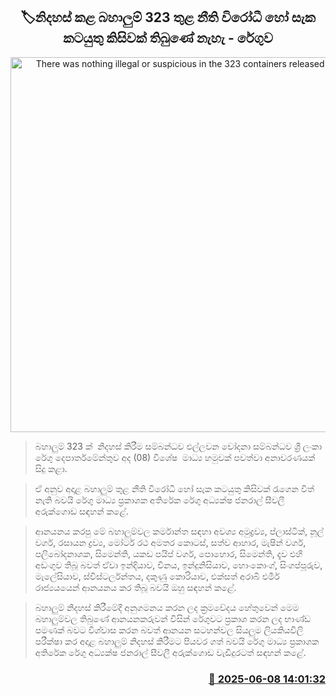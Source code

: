 <p align='center'><b><h2 align='center' title='There was nothing illegal or suspicious in the 323 containers released - Customs'>🏷නිදහස් කළ බහාලුම් 323 තුළ නීති විරෝධී හෝ සැක කටයුතු කිසිවක් තිබුණේ නැහැ - රේගුව</h2></b></p>
<p align='center'><img src='https://helakuru.sgp1.cdn.digitaloceanspaces.com/esana/images/lib/customs-srilanka.jpg' width='600' alt='There was nothing illegal or suspicious in the 323 containers released - Customs'></p>

> බහාලුම් 323 ක්  නිදහස් කිරීම සම්බන්ධව එල්ලවන චෝදනා සම්බන්ධව ශ්‍රී ලංකා රේගු දෙපාර්තමේන්තුව අද (08) විශේෂ  මාධ්‍ය හමුවක් පවත්වා අනාවරණයක් සිදු කළා.

> ඒ අනුව අදාළ බහාලුම් තුළ නීති විරෝධී හෝ සැක කටයුතු කිසිවක් රැගෙන විත් නැති බවයි රේගු මාධ්‍ය ප්‍රකාශක අතිරේක රේගු අධ්‍යක්ෂ ජනරාල් සීවලී අරුක්ගොඩ සඳහන් කළේ.

> ආනයනය කරපු මේ බහාලුම්වල කර්මාන්ත සඳහා අවශ්‍ය අමුද්‍රව්‍ය, ප්ලාස්ටික්, නූල් වර්ග, රසායන ද්‍රව්‍ය, මෝටර් රථ අමතර කොටස්, සත්ව ආහාර, මැෂින් වර්ග, පලිබෝදනාශක, සිමෙන්ති, යකඩ පයිප් වර්ග, පොහොර, සිමෙන්ති, දැව එහි අඩංගුව තිබූ බවත් ඒවා ඉන්දියාව, චීනය, ඉන්දුනිසියාව, හොංකොංග්, සිංගප්පූරුව, මැලේසියාව, ස්විස්ටර්ලන්තය, දකුණු කොරියාව, එක්සත් අරාබි එමීර් රාජ්‍යයයෙන් ආනයනය කර තිබූ බවයි ඔහු සඳහන් කළේ.

> බහාලුම් නිදහස් කිරීමේදී අනුගමනය කරන ලද ක්‍රමවේදය හේතුවෙන් මෙම බහාලුම්වල තිබුණේ ආනයනකරුවන් විසින් රේගුවට ප්‍රකාශ කරන ලද භාණ්ඩ පමණක් බවට විශ්වාස කරන බවත් ආනයන සටහන්වල සියලුම ලියකියවිලි පරීක්ෂා කර අදාළ බහාලුම් නිදහස් කිරීමට පියවර ගත් බවයි රේගු මාධ්‍ය ප්‍රකාශක අතිරේක රේගු අධ්‍යක්ෂ ජනරාල් සීවලී අරුක්ගොඩ වැඩිදුරටත් සඳහන් කළේ.



<h3 align='right'><a href='https://www.helakuru.lk/esana/p/110817/'>📅 2025-06-08 14:01:32</a></h3>
